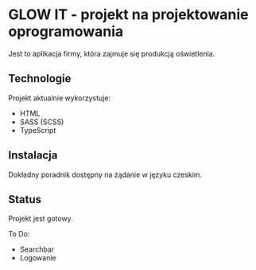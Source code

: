 # GLOW IT - projekt na projektowanie oprogramowania

Jest to aplikacja firmy, która zajmuje się produkcją oświetlenia.

## Technologie

Projekt aktualnie wykorzystuje:
* HTML
* SASS (SCSS)
* TypeScript


## Instalacja

Dokładny poradnik dostępny na żądanie w języku czeskim.

## Status
Projekt jest gotowy.

To Do:
* Searchbar
* Logowanie
